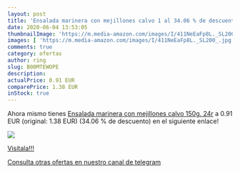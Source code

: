 ```yaml
---
layout: post
title: 'Ensalada marinera con mejillones calvo 1 al 34.06 % de descuento'
date: 2020-06-04 13:53:05
thumbnailImage: 'https://m.media-amazon.com/images/I/411NeEaFp8L._SL200_.jpg'
images: [ 'https://m.media-amazon.com/images/I/411NeEaFp8L._SL200_.jpg' ]
comments: true
category: ofertas
author: ring
slug: B00MTEWOPE
description:
actualPrice: 0.91 EUR
comparePrice: 1.38 EUR
inStock: true
---
```


Ahora mismo tienes [Ensalada marinera con mejillones calvo 150g. 24r](https://www.amazon.com/dp/B00MTEWOPE/?tag=redken08-20) a 0.91 EUR (original: 1.38 EUR) (34.06 %  de descuento) en el siguiente enlace!

[![](https://m.media-amazon.com/images/I/411NeEaFp8L._SL200_.jpg)](https://www.amazon.com/dp/B00MTEWOPE/?tag=redken08-20)

[Visítala!!!](https://www.amazon.com/dp/B00MTEWOPE/?tag=redken08-20)

[Consulta otras ofertas en nuestro canal de telegram](https://t.me/s/ofertas25)
